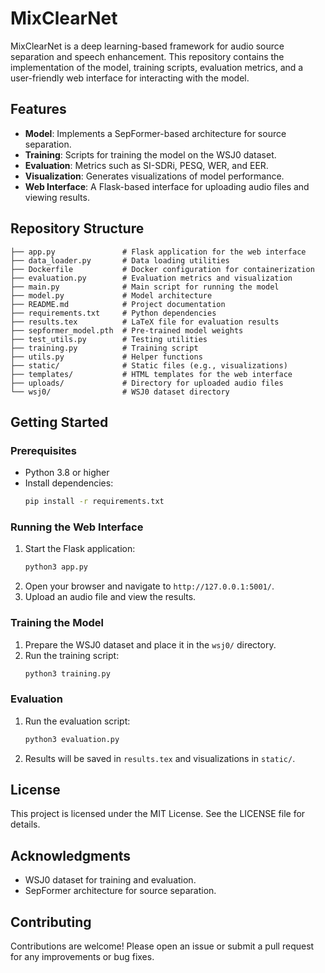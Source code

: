 # MixClearNet

MixClearNet is a deep learning-based framework for audio source separation and speech enhancement. This repository contains the implementation of the model, training scripts, evaluation metrics, and a user-friendly web interface for interacting with the model.

## Features
- **Model**: Implements a SepFormer-based architecture for source separation.
- **Training**: Scripts for training the model on the WSJ0 dataset.
- **Evaluation**: Metrics such as SI-SDRi, PESQ, WER, and EER.
- **Visualization**: Generates visualizations of model performance.
- **Web Interface**: A Flask-based interface for uploading audio files and viewing results.

## Repository Structure
```
├── app.py               # Flask application for the web interface
├── data_loader.py       # Data loading utilities
├── Dockerfile           # Docker configuration for containerization
├── evaluation.py        # Evaluation metrics and visualization
├── main.py              # Main script for running the model
├── model.py             # Model architecture
├── README.md            # Project documentation
├── requirements.txt     # Python dependencies
├── results.tex          # LaTeX file for evaluation results
├── sepformer_model.pth  # Pre-trained model weights
├── test_utils.py        # Testing utilities
├── training.py          # Training script
├── utils.py             # Helper functions
├── static/              # Static files (e.g., visualizations)
├── templates/           # HTML templates for the web interface
├── uploads/             # Directory for uploaded audio files
└── wsj0/                # WSJ0 dataset directory
```

## Getting Started

### Prerequisites
- Python 3.8 or higher
- Install dependencies:
  ```bash
  pip install -r requirements.txt
  ```

### Running the Web Interface
1. Start the Flask application:
   ```bash
   python3 app.py
   ```
2. Open your browser and navigate to `http://127.0.0.1:5001/`.
3. Upload an audio file and view the results.

### Training the Model
1. Prepare the WSJ0 dataset and place it in the `wsj0/` directory.
2. Run the training script:
   ```bash
   python3 training.py
   ```

### Evaluation
1. Run the evaluation script:
   ```bash
   python3 evaluation.py
   ```
2. Results will be saved in `results.tex` and visualizations in `static/`.

## License
This project is licensed under the MIT License. See the LICENSE file for details.

## Acknowledgments
- WSJ0 dataset for training and evaluation.
- SepFormer architecture for source separation.

## Contributing
Contributions are welcome! Please open an issue or submit a pull request for any improvements or bug fixes.
